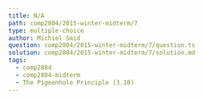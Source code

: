 ```yaml
---
title: N/A
path: comp2804/2015-winter-midterm/7
type: multiple-choice
author: Michiel Smid
question: comp2804/2015-winter-midterm/7/question.ts
solution: comp2804/2015-winter-midterm/7/solution.md
tags:
  - comp2804
  - comp2804-midterm
  - The Pigeonhole Principle (3.10)
---
```

